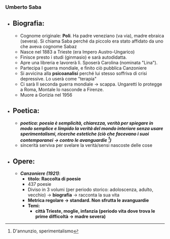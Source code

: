 ### Umberto Saba

- ## Biografia:
    - Cognome originale: **Poli**. Ha padre veneziano (va via), madre ebraica (severa). Si chiama Saba perché da piccolo era stato affidato da uno che aveva cognome Sabaz
    - Nasce nel 1883 a Trieste (era Impero Austro-Ungarico) 
    - Finisce presto i studi (ginmasio) e sarà autodidatta. 
    - Apre una libreria e lavorerà lì. Sposerà Carolina (nominata "Lina").
    - Partecipa I guerra mondiale, e finito ciò pubblica Canzoniere
    - Si avvicina alla **psicoanalisi** perché lui stesso soffriva di crisi depressive. Lo userà come "terapia"
    - Ci sarà II seconda guerra mondiale ${\to}$ scappa. Ungaretti lo protegge a Roma, Montale lo nasconde a Firenze. 
    - Muore a Gorizia nel 1956

- ## Poetica:  
    - ***poetica: poesia è semplicità, chiarezza, verità per spiegare in modo semplice e limpido la verità del mondo interiore senza usare sperimentalismi, ricerche estetiche (ciò che facevano i suoi contemporanei ${\to}$ contro le avanguardie [^1])***
    - sincerità serviva per svelare la verità/sensi nascoste delle cose

- ## Opere:
    - ***Canzoniere (1921)***:
        - **titolo: Raccolta di poesie**
        - 437 poesie
        - Diviso in 3 volumi (per periodo storico: adoloscenza, adulto, vecchio) ${\to}$ **biografia** ${\to}$ racconta la sua vita 
        - **Metrica regolare ${\to}$ standard. Non sfrutta le avanguardie**
        - **Temi:**
            - **città Trieste, moglie, infanzia (periodo vita dove trova le prime difficoltà ${\to}$ madre severa)** 

[^1]: D'annunzio, sperimentalismo